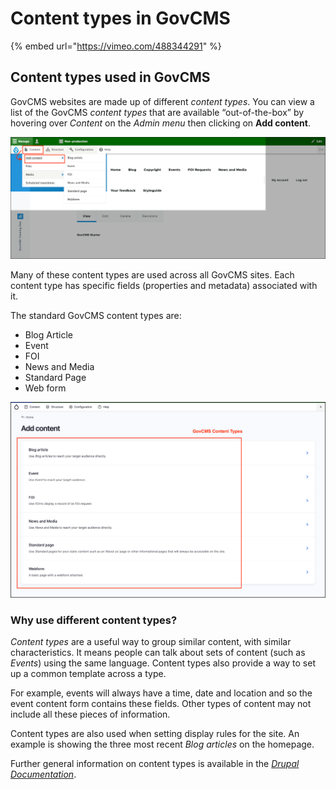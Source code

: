 # Content types in GovCMS

{% embed url="https://vimeo.com/488344291" %}

## Content types used in GovCMS

GovCMS websites are made up of different _content types_. You can view a list of the GovCMS _content types_ that are available “out-of-the-box” by hovering over _Content_ on the _Admin menu_ then clicking on **Add content**. 

![Image of Add content menu](../.gitbook/assets/Unit-2-Content-Types-1.png)

Many of these content types are used across all GovCMS sites. Each content type has specific fields \(properties and metadata\) associated with it.

The standard GovCMS content types are:

* Blog Article
* Event
* FOI
* News and Media
* Standard Page
* Web form

![Image of Content types](../.gitbook/assets/Unit-2-Content-Types-2.png)


### Why use different content types?

_Content types_ are a useful way to group similar content, with similar characteristics. It means people can talk about sets of content \(such as _Events_\) using the same language.  Content types also provide a way to set up a common template across a type. 

For example, events will always have a time, date and location and so the event content form contains these fields. Other types of content may not include all these pieces of information.

Content types are also used when setting display rules for the site. An example is showing the three most recent _Blog articles_ on the homepage.

Further general information on content types is available in the _[Drupal Documentation](https://www.drupal.org/docs/7/understanding-drupal/content-types)_.
